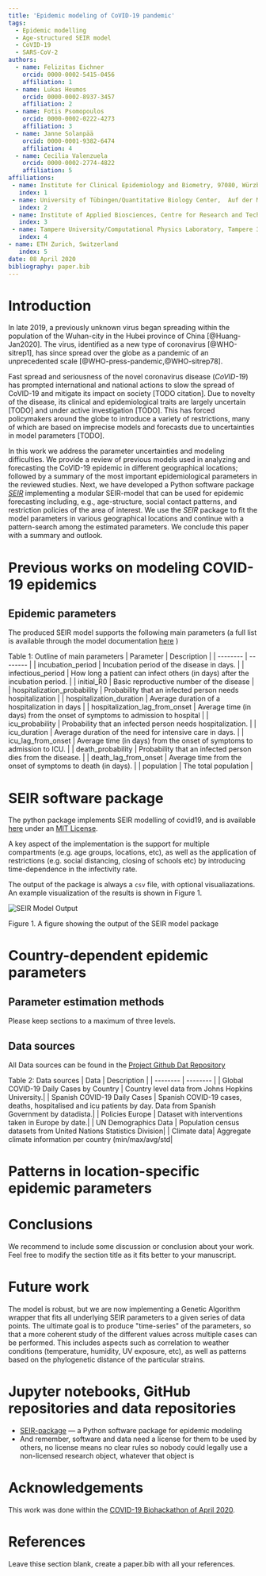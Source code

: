 ```yaml
---
title: 'Epidemic modeling of CoVID-19 pandemic'
tags:
  - Epidemic modelling
  - Age-structured SEIR model
  - CoVID-19
  - SARS-CoV-2
authors:
  - name: Felizitas Eichner
    orcid: 0000-0002-5415-0456
    affiliation: 1
  - name: Lukas Heumos
    orcid: 0000-0002-8937-3457
    affiliation: 2
  - name: Fotis Psomopoulos
    orcid: 0000-0002-0222-4273
    affiliation: 3
  - name: Janne Solanpää
    orcid: 0000-0001-9382-6474
    affiliation: 4
  - name: Cecilia Valenzuela
    orcid: 0000-0002-2774-4822
    affiliation: 5
affiliations:
 - name: Institute for Clinical Epidemiology and Biometry, 97080, Würzburg, Germany
   index: 1
 - name: University of Tübingen/Quantitative Biology Center,  Auf der Morgenstelle 10, Tübingen, Germany
   index: 2
 - name: Institute of Applied Biosciences, Centre for Research and Technology Hellas, 6th km Charilaou-Thermis rd, Thessaloniki, Greece
   index: 3 
 - name: Tampere University/Computational Physics Laboratory, Tampere 33720, Finland
   index: 4
- name: ETH Zurich, Switzerland
   index: 5
date: 08 April 2020
bibliography: paper.bib
---
```


# Introduction

In late 2019, a previously unknown virus began spreading within the population of the Wuhan-city 
in the Hubei province of China [@Huang-Jan2020]. The virus, identified as a new type of coronavirus [@WHO-sitrep1],
has since spread over the globe as a pandemic of an unprecedented scale [@WHO-press-pandemic,@WHO-sitrep78].

Fast spread and seriousness of the novel coronavirus disease (*CoVID-19*) has prompted international and national
actions to slow the spread of CoVID-19 and mitigate its impact on society [TODO citation].
Due to novelty of the disease, its clinical and epidemiological traits are largely uncertain [TODO] and
under active investigation [TODO]. This has forced policymakers around the globe to introduce a variety of
restrictions, many of which are based on imprecise models and forecasts due to uncertainties in model parameters [TODO].

In this work we address the parameter uncertainties and modeling difficulties. We provide a review
of previous models used in analyzing and forecasting the CoVID-19 epidemic in different geographical locations;
followed by a summary of the most important epidemiological parameters in the reviewed studies.
Next, we have developed a Python software package [*SEIR*](https://github.com/covid19-bh-biostats/seir/) 
implementing a modular SEIR-model that can be used for epidemic forecasting including, e.g., age-structure, 
social contact patterns, and restriction policies of the area of interest. We use the *SEIR* package
to fit the model parameters in various geographical locations and continue with a pattern-search among the 
estimated parameters. We conclude this paper with a summary and outlook.

# Previous works on modeling COVID-19 epidemics



## Epidemic parameters

The produced SEIR model supports the following main parameters (a full list is available through the model documentation [here](https://seir.readthedocs.io/) )

Table 1: Outline of main parameters
| Parameter | Description |
| -------- | -------- |
| incubation_period | Incubation period of the disease in days. |
| infectious_period | How long a patient can infect others (in days) after the incubation period. |
| initial_R0  | Basic reproductive number of the disease |
| hospitalization_probability | Probability that an infected person needs hospitalization |
| hospitalization_duration | Average duration of a hospitalization in days |
| hospitalization_lag_from_onset | Average time (in days) from the onset of symptoms to admission to hospital |
| icu_probability | Probability that an infected person needs hospitalization. |
| icu_duration | Average duration of the need for intensive care in days. |
| icu_lag_from_onset | Average time (in days) from the onset of symptoms to admission to ICU. |
| death_probability | Probability that an infected person dies from the disease. |
| death_lag_from_onset | Average time from the onset of symptoms to death (in days). |
| population | The total population |

# SEIR software package

The python package implements SEIR modelling of covid19, and is available [here](https://github.com/covid19-bh-biostats/seir) under an [MIT License](https://github.com/covid19-bh-biostats/seir/blob/master/LICENSE).

A key aspect of the implementation is the support for multiple compartments (e.g. age groups, locations, etc), as well as the application of restrictions (e.g. social distancing, closing of schools etc) by introducing time-dependence in the infectivity rate.

The output of the package is always a `csv` file, with optional visualiazations. An example visualization of the results is shown in Figure 1.

![SEIR Model Output](./biohackrxiv.png)
 
Figure 1. A figure showing the output of the SEIR model package


# Country-dependent epidemic parameters 

## Parameter estimation methods
Please keep sections to a maximum of three levels.

## Data sources

All Data sources can be found in the [Project Github Dat Repository](https://github.com/covid19-bh-biostats/data)

Table 2: Data sources
| Data | Description |
| -------- | -------- |
| Global COVID-19 Daily Cases by Country | Country level data from Johns Hopkins University.|
| Spanish COVID-19 Daily Cases | Spanish COVID-19 cases, deaths, hospitalised and icu patients by day. Data from Spanish Government by datadista.|
| Policies Europe | Dataset with interventions taken in Europe by date.|
| UN Demographics Data | Population census datasets from United Nations Statistics Division|
| Climate data| Aggregate climate information per country (min/max/avg/std|


# Patterns in location-specific epidemic parameters 


# Conclusions

We recommend to include some discussion or conclusion about your work. Feel free to modify the section title as it fits better to your manuscript.

# Future work

The model is robust, but we are now implementing a Genetic Algorithm wrapper that fits all underlying SEIR parameters to a given series of data points. The ultimate goal is to produce "time-series" of the parameters, so that a more coherent study of the different values across multiple cases can be performed. This includes aspects such as correlation to weather conditions (temperature, humidity, UV exposure, etc), as well as patterns based on the phylogenetic distance of the particular strains.

# Jupyter notebooks, GitHub repositories and data repositories

* [SEIR-package](https://github.com/covid19-bh-biostats/seir/) — a Python software package for epidemic modeling
* And remember, software and data need a license for them to be used by others, no license means no clear rules so nobody could legally use a non-licensed research object, whatever that object is

# Acknowledgements
This work was done within the [COVID-19 Biohackathon of April 2020](https://github.com/virtual-biohackathons/covid-19-bh20).

# References

Leave thise section blank, create a paper.bib with all your references.
